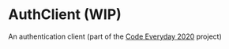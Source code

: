 # AuthClient (WIP)

An authentication client (part of the [Code Everyday 2020](https://github.com/Afront/Code-Everyday-2020 "GitHub Repo") project)
